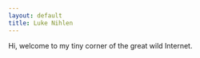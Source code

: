 ```yaml
---
layout: default
title: Luke Nihlen
---
```


Hi, welcome to my tiny corner of the great wild Internet.
